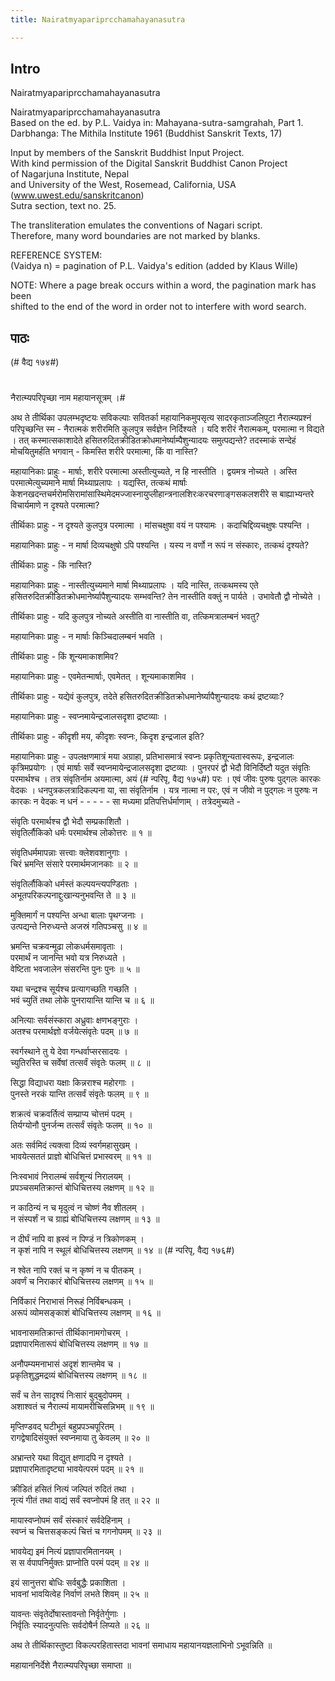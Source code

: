 ```yaml
---
title: Nairatmyapariprcchamahayanasutra

---
```

## Intro
  
  
  
  
Nairatmyapariprcchamahayanasutra  
  
  
  
  
  
Nairatmyapariprcchamahayanasutra  
Based on the ed. by P.L. Vaidya in: Mahayana-sutra-samgrahah, Part 1.  
Darbhanga: The Mithila Institute 1961 (Buddhist Sanskrit Texts, 17)  
  
  
Input by members of the Sanskrit Buddhist Input Project.  
With kind permission of the Digital Sanskrit Buddhist Canon Project  
of Nagarjuna Institute, Nepal  
and University of the West, Rosemead, California, USA  
(www.uwest.edu/sanskritcanon)  
Sutra section, text no. 25.  
  
  
The transliteration emulates the conventions of Nagari script.  
Therefore, many word boundaries are not marked by blanks.  
  
  
  
REFERENCE SYSTEM:  
(Vaidya n) = pagination of P.L. Vaidya's edition (added by Klaus Wille)  
  
NOTE: Where a page break occurs within a word, the pagination mark has been   
shifted to the end of the word in order not to interfere with word search.  
  
  
  
  


## पाठः
  
  
  
  
  
  
  
(#
वैद्य १७४#)   
#
नैरात्म्यपरिपृच्छा नाम महायानसूत्रम् ।#  
  
अथ ते तीर्थिका उपलम्भदृष्टयः सविकल्पाः सवितर्का महायानिकमुपसृत्य सादरकृताञ्जलिपुटा नैरात्म्यप्रश्नं परिपृच्छन्ति स्म - नैरात्मकं शरीरमिति कुलपुत्र सर्वज्ञेन निर्दिश्यते । यदि शरीरं नैरात्मकम्, परमात्मा न विद्यते । तत् कस्मात्सकाशादेते हसितरुदितक्रीडितक्रोधमानेर्ष्याम्पैशुन्यादयः समुत्पद्यन्ते? तदस्माकं सन्देहं मोचयितुमर्हति भगवान् - किमस्ति शरीरे परमात्मा, किं वा नास्ति?   
  
महायानिकाः प्राहुः - मार्षाः, शरीरे परमात्मा अस्तीत्युच्यते, न हि नास्तीति । द्वयमत्र नोच्यते । अस्ति परमात्मेत्युच्यमाने मार्षा मिथ्याप्रलापः । यद्यस्ति, तत्कथं मार्षाः केशनखदन्तचर्मरोमसिरामांसास्थिमेदमज्जास्नायुप्लीहान्त्रनालशिरःकरचरणाङ्गसकलशरीरे स बाह्याभ्यन्तरे विचार्यमाणे न दृश्यते परमात्मा?   
  
तीर्थिकाः प्राहुः - न दृश्यते कुलपुत्र परमात्मा । मांसचक्षुषा वयं न पश्यामः । कदाचिद्दिव्यचक्षुषः पश्यन्ति ।  
  
महायानिकाः प्राहुः - न मार्षा दिव्यचक्षुषो ऽपि पश्यन्ति । यस्य न वर्णो न रूपं न संस्कारः, तत्कथं दृश्यते?   
  
तीर्थिकाः प्राहुः - किं नास्ति?   
  
महायानिकाः प्राहुः - नास्तीत्युच्यमाने मार्षा मिथ्याप्रलापः । यदि नास्ति, तत्कथमस्य एते हसितरुदितक्रीडितक्रोधमानेर्ष्यापैशुन्यादयः सम्भवन्ति? तेन नास्तीति वक्तुं न पार्यते । उभावेतौ द्वौ नोच्येते ।  
  
तीर्थिकाः प्राहुः - यदि कुलपुत्र नोच्यते अस्तीति वा नास्तीति वा, तत्किमत्रालम्बनं भवतु?   
  
महायानिकाः प्राहुः - न मार्षाः किञ्चिदालम्बनं भवति ।  
  
तीर्थिकाः प्राहुः - किं शून्यमाकाशमिव?   
  
महायानिकाः प्राहुः - एवमेतन्मार्षाः, एवमेतत् । शून्यमाकाशमिव ।  
  
तीर्थिकाः प्राहुः - यद्येवं कुलपुत्र, तदेते हसितरुदितक्रीडितक्रोधमानेर्ष्यापैशुन्यादयः कथं द्रष्टव्याः?   
  
महायानिकाः प्राहुः - स्वप्नमायेन्द्रजालसदृशा द्रष्टव्याः ।  
  
तीर्थिकाः प्राहुः - कीदृशी मय, कीदृशः स्वप्नः, किदृश इन्द्रजाल इति?   
  
महायानिकाः प्राहुः - उपलक्षणमात्रं मया अग्राहा, प्रतिभासमात्रं स्वप्नः प्रकृतिशून्यतास्वरूपः, इन्द्रजालः कृत्रिमप्रयोगः । एवं मार्षाः सर्वे स्वप्नमायेन्द्रजालसदृशा द्रष्टव्याः । पुनरपरं द्वौ भेदौ विनिर्दिष्टौ यदुत संवृतिः परमार्थश्च । तत्र संवृतिर्नाम अयमात्मा, अयं (#
न्परिपृ, वैद्य १७५#) परः । एवं जीवः पुरुषः पुद्गलः कारकः वेदकः । धनपुत्रकलत्रादिकल्पना या, सा संवृतिर्नाम । यत्र नात्मा न परः, एवं न जीवो न पुद्गलः न पुरुषः न कारकः न वेदकः न धनं - - - - - सा मध्यमा प्रतिपत्तिर्धर्माणाम् । तत्रेदमुच्यते -  
  
संवृतिः परमार्थश्च द्वौ भेदौ सम्प्रकाशितौ ।  
संवृतिर्लौकिको धर्मः परमार्थश्च लोकोत्तरः ॥ १ ॥  
  
संवृतिधर्ममापन्नाः सत्त्वाः क्लेशवशानुगाः ।  
चिरं भ्रमन्ति संसारे परमार्थमजानकाः ॥ २ ॥  
  
संवृतिर्लौकिको धर्मस्तं कल्पयन्त्यपण्डिताः ।  
अभूतपरिकल्पनाद्दुःखान्यनुभवन्ति ते ॥ ३ ॥  
  
मुक्तिमार्गं न पश्यन्ति अन्धा बालाः पृथग्जनाः ।  
उत्पद्यन्ते निरुध्यन्ते अजस्रं गतिपञ्चसु ॥ ४ ॥  
  
भ्रमन्ति चक्रवन्मूढा लोकधर्मसमावृताः ।  
परमार्थं न जानन्ति भवो यत्र निरुध्यते ।  
वेष्टिता भवजालेन संसरन्ति पुनः पुनः ॥ ५ ॥  
  
यथा चन्द्रश्च सूर्यश्च प्रत्यागच्छति गच्छति ।  
भवं च्युतिं तथा लोके पुनरायान्ति यान्ति च ॥ ६ ॥  
  
अनित्याः सर्वसंस्कारा अध्रुवाः क्षणभङ्गुराः ।  
अतश्च परमार्थज्ञो वर्जयेत्संवृतेः पदम् ॥ ७ ॥  
  
स्वर्गस्थाने तु ये देवा गन्धर्वाप्सरसादयः ।  
च्युतिरस्ति च सर्वेषां तत्सर्वं संवृतेः फलम् ॥ ८ ॥  
  
सिद्धा विद्याधरा यक्षाः किन्नराश्च महोरगाः ।  
पुनस्ते नरकं यान्ति तत्सर्वं संवृतेः फलम् ॥ ९ ॥  
  
शक्रत्वं चक्रवर्तित्वं सम्प्राप्य चोत्तमं पदम् ।  
तिर्यग्योनौ पुनर्जन्म तत्सर्वं संवृतेः फलम् ॥ १० ॥  
  
अतः सर्वमिदं त्यक्त्वा दिव्यं स्वर्गमहासुखम् ।  
भावयेत्सततं प्राज्ञो बोधिचित्तं प्रभास्वरम् ॥ ११ ॥  
  
निःस्वभावं निरालम्बं सर्वशून्यं निरालयम् ।  
प्रपञ्चसमतिक्रान्तं बोधिचित्तस्य लक्षणम् ॥ १२ ॥  
  
न काठिन्यं न च मृदुत्वं न चोष्णं नैव शीतलम् ।  
न संस्पर्शं न च ग्राह्यं बोधिचित्तस्य लक्षणम् ॥ १३ ॥  
  
न दीर्घं नापि वा ह्रस्वं न पिण्डं न त्रिकोणकम् ।  
न कृशं नापि न स्थूलं बोधिचित्तस्य लक्षणम् ॥ १४ ॥ (#
न्परिपृ, वैद्य १७६#)   
  
न श्वेत नापि रक्तं च न कृष्णं न च पीतकम् ।  
अवर्णं च निराकारं बोधिचित्तस्य लक्षणम् ॥ १५ ॥  
  
निर्विकारं निराभासं निरूहं निर्विबन्धकम् ।  
अरूपं व्योमसङ्काशं बोधिचित्तस्य लक्षणम् ॥ १६ ॥  
  
भावनासमतिक्रान्तं तीर्थिकानामगोचरम् ।  
प्रज्ञापारमितारूपं बोधिचित्तस्य लक्षणम् ॥ १७ ॥  
  
अनौपम्यमनाभासं अदृशं शान्तमेव च ।  
प्रकृतिशुद्धमद्रव्यं बोधिचित्तस्य लक्षणम् ॥ १८ ॥  
  
सर्वं च तेन सादृश्यं निःसारं बुद्बुदोपमम् ।  
अशाश्वतं च नैरात्म्यं मायामरीचिसन्निभम् ॥ १९ ॥  
  
मृप्तिण्डवद् घटीभूतं बहुप्रपञ्चपूरितम् ।  
रागद्वेषादिसंयुक्तं स्वप्नमाया तु केवलम् ॥ २० ॥  
  
अभ्रान्तरे यथा विद्युत् क्षणादपि न दृश्यते ।  
प्रज्ञापारमितादृष्ट्या भावयेत्परमं पदम् ॥ २१ ॥  
  
क्रीडितं हसितं नित्यं जल्पितं रुदितं तथा ।  
नृत्यं गीतं तथा वाद्यं सर्वं स्वप्नोपमं हि तत् ॥ २२ ॥  
  
मायास्वप्नोपमं सर्वं संस्कारं सर्वदेहिनाम् ।  
स्वप्नं च चित्तसङ्कल्पं चित्तं च गगनोपमम् ॥ २३ ॥  
  
भावयेद्य इमं नित्यं प्रज्ञापारमितानयम् ।  
स स र्वपापनिर्मुक्तः प्राप्नोति परमं पदम् ॥ २४ ॥  
  
इयं सानुत्तरा बोधिः सर्वबुद्धैः प्रकाशिता ।  
भावनां भावयित्वेह निर्वाणं लभते शिवम् ॥ २५ ॥  
  
यावन्तः संवृतेर्दोषास्तावन्तो निर्वृतेर्गुणाः ।  
निर्वृतिः स्यादनुत्पत्तिः सर्वदोषैर्न लिप्यते ॥ २६ ॥  
  
अथ ते तीर्थिकास्तुष्टा विकल्परहितास्तदा भावनां समाधाय महायानयज्ञलाभिनो ऽभूवन्निति ॥  
  
महायाननिर्देशे नैरात्म्यपरिपृच्छा समाप्ता ॥  
  
  
  
  

